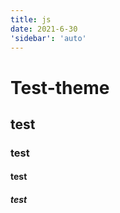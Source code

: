 ```yaml
---
title: js
date: 2021-6-30
'sidebar': 'auto'
---
```


# Test-theme

## test

### test

#### test

##### test
